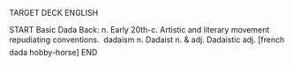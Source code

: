 TARGET DECK
ENGLISH

START
Basic
Dada
Back: n. Early 20th-c. Artistic and literary movement repudiating conventions.  dadaism n. Dadaist n. & adj. Dadaistic adj. [french dada hobby-horse]
END
